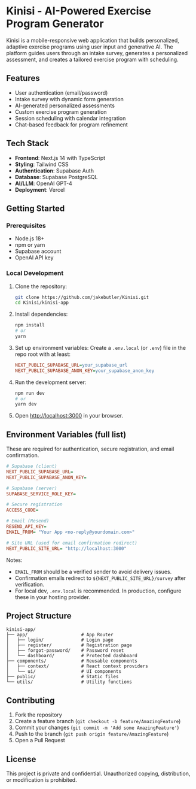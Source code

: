 # Kinisi - AI-Powered Exercise Program Generator

Kinisi is a mobile-responsive web application that builds personalized, adaptive exercise programs using user input and generative AI. The platform guides users through an intake survey, generates a personalized assessment, and creates a tailored exercise program with scheduling.

## Features

- User authentication (email/password)
- Intake survey with dynamic form generation
- AI-generated personalized assessments
- Custom exercise program generation
- Session scheduling with calendar integration
- Chat-based feedback for program refinement

## Tech Stack

- **Frontend**: Next.js 14 with TypeScript
- **Styling**: Tailwind CSS
- **Authentication**: Supabase Auth
- **Database**: Supabase PostgreSQL
- **AI/LLM**: OpenAI GPT-4
- **Deployment**: Vercel

## Getting Started

### Prerequisites

- Node.js 18+
- npm or yarn
- Supabase account
- OpenAI API key

### Local Development

1. Clone the repository:
   ```bash
   git clone https://github.com/jakebutler/Kinisi.git
   cd Kinisi/kinisi-app
   ```

2. Install dependencies:
   ```bash
   npm install
   # or
   yarn
   ```

3. Set up environment variables:
   Create a `.env.local` (or `.env`) file in the repo root with at least:
   ```ini
   NEXT_PUBLIC_SUPABASE_URL=your_supabase_url
   NEXT_PUBLIC_SUPABASE_ANON_KEY=your_supabase_anon_key
   ```

4. Run the development server:
   ```bash
   npm run dev
   # or
   yarn dev
   ```

5. Open [http://localhost:3000](http://localhost:3000) in your browser.

## Environment Variables (full list)

These are required for authentication, secure registration, and email confirmation.

```ini
# Supabase (client)
NEXT_PUBLIC_SUPABASE_URL=
NEXT_PUBLIC_SUPABASE_ANON_KEY=

# Supabase (server)
SUPABASE_SERVICE_ROLE_KEY=

# Secure registration
ACCESS_CODE=

# Email (Resend)
RESEND_API_KEY=
EMAIL_FROM= "Your App <no-reply@yourdomain.com>"

# Site URL (used for email confirmation redirect)
NEXT_PUBLIC_SITE_URL= "http://localhost:3000"
```

Notes:
- `EMAIL_FROM` should be a verified sender to avoid delivery issues.
- Confirmation emails redirect to `${NEXT_PUBLIC_SITE_URL}/survey` after verification.
- For local dev, `.env.local` is recommended. In production, configure these in your hosting provider.

## Project Structure

```
kinisi-app/
├── app/                    # App Router
│   ├── login/              # Login page
│   ├── register/           # Registration page
│   ├── forgot-password/    # Password reset
│   └── dashboard/          # Protected dashboard
├── components/             # Reusable components
│   ├── context/            # React context providers
│   └── ui/                 # UI components
├── public/                 # Static files
└── utils/                  # Utility functions
```

## Contributing

1. Fork the repository
2. Create a feature branch (`git checkout -b feature/AmazingFeature`)
3. Commit your changes (`git commit -m 'Add some AmazingFeature'`)
4. Push to the branch (`git push origin feature/AmazingFeature`)
5. Open a Pull Request

## License

This project is private and confidential. Unauthorized copying, distribution, or modification is prohibited.